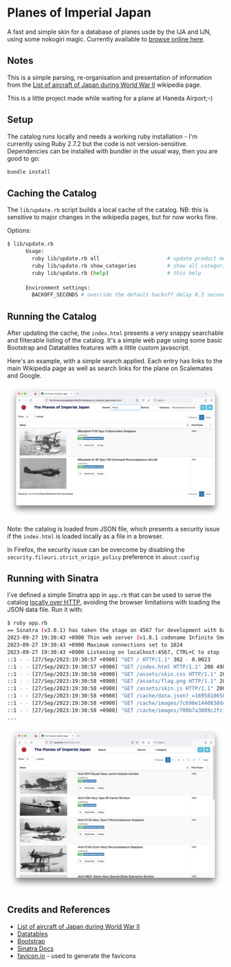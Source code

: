 # Planes of Imperial Japan

A fast and simple skin for a database of planes usde by the IJA and IJN, using some nokogiri magic.
Currently available to [browse online here](https://planes_of_imperial_japan.tardate.com/).

## Notes

This is a simple parsing, re-organisation and presentation of information from the
[List of aircraft of Japan during World War II](https://en.wikipedia.org/wiki/List_of_aircraft_of_Japan_during_World_War_II)
wikipedia page.

This is a little project made while waiting for a plane at Haneda Airport;-)

## Setup

The catalog runs locally and needs a working ruby installation - I'm currently using Ruby 2.7.2 but the code is not version-sensitive.
Dependencies can be installed with bundler in the usual way, then you are good to go:

```bash
bundle install
```

## Caching the Catalog

The `lib/update.rb` script builds a local cache of the catalog.
NB: this is sensitive to major changes in the wikipedia pages, but for now works fine.

Options:

```bash
$ lib/update.rb
      Usage:
        ruby lib/update.rb all                      # update product metadata, product items and ensures the image cache is complete
        ruby lib/update.rb show_categories          # show all categories used by current records in the database
        ruby lib/update.rb (help)                   # this help

      Environment settings:
        BACKOFF_SECONDS # override the default backoff delay 0.3 seconds
```

## Running the Catalog

After updating the cache, the `index.html` presents a very snappy searchable and filterable listing
of the catalog. It's a simple web page using some basic Bootstrap and Datatables features with a little custom javascript.

Here's an example, with a simple search applied.
Each entry has links to the main Wikipedia page as well as search links for the plane on Scalemates and Google.

![file_example](./assets/file_example.jpg?raw=true)

Note: the catalog is loaded from JSON file, which presents a security issue if the `index.html` is loaded
locally as a file in a browser.

In Firefox, the security issue can be overcome by disabling the `security.fileuri.strict_origin_policy` preference in `about:config`

## Running with Sinatra

I've defined a simple Sinatra app in `app.rb` that can be used to serve the catalog
[locally over HTTP](http://localhost:4567/),
avoiding the browser limitations with loading the JSON data file. Run it with:

```bash
$ ruby app.rb
== Sinatra (v3.0.1) has taken the stage on 4567 for development with backup from Thin
2023-09-27 19:30:43 +0900 Thin web server (v1.8.1 codename Infinite Smoothie)
2023-09-27 19:30:43 +0900 Maximum connections set to 1024
2023-09-27 19:30:43 +0900 Listening on localhost:4567, CTRL+C to stop
::1 - - [27/Sep/2023:19:30:57 +0900] "GET / HTTP/1.1" 302 - 0.0023
::1 - - [27/Sep/2023:19:30:57 +0900] "GET /index.html HTTP/1.1" 200 4986 0.0068
::1 - - [27/Sep/2023:19:30:58 +0900] "GET /assets/skin.css HTTP/1.1" 200 436 0.0014
::1 - - [27/Sep/2023:19:30:58 +0900] "GET /assets/flag.png HTTP/1.1" 200 9226 0.0006
::1 - - [27/Sep/2023:19:30:58 +0900] "GET /assets/skin.js HTTP/1.1" 200 4609 0.0016
::1 - - [27/Sep/2023:19:30:58 +0900] "GET /cache/data.json?_=1695810658264 HTTP/1.1" 200 121954 0.0030
::1 - - [27/Sep/2023:19:30:58 +0900] "GET /cache/images/7c698e1440838dc1b20c18ad1b61d217.jpg HTTP/1.1" 200 9916 0.0019
::1 - - [27/Sep/2023:19:30:58 +0900] "GET /cache/images/700b7a3089c2fcfe092ebba221d7c9c9.jpg HTTP/1.1" 200 9422 0.0016
...
```

![sinatra_example](./assets/sinatra_example.jpg?raw=true)

## Credits and References

* [List of aircraft of Japan during World War II](https://en.wikipedia.org/wiki/List_of_aircraft_of_Japan_during_World_War_II)
* [Datatables](https://datatables.net/)
* [Bootstrap](https://getbootstrap.com/docs/3.4/)
* [Sinatra Docs](http://sinatrarb.com/)
* [favicon.io](https://favicon.io/favicon-converter/) - used to generate the favicons
